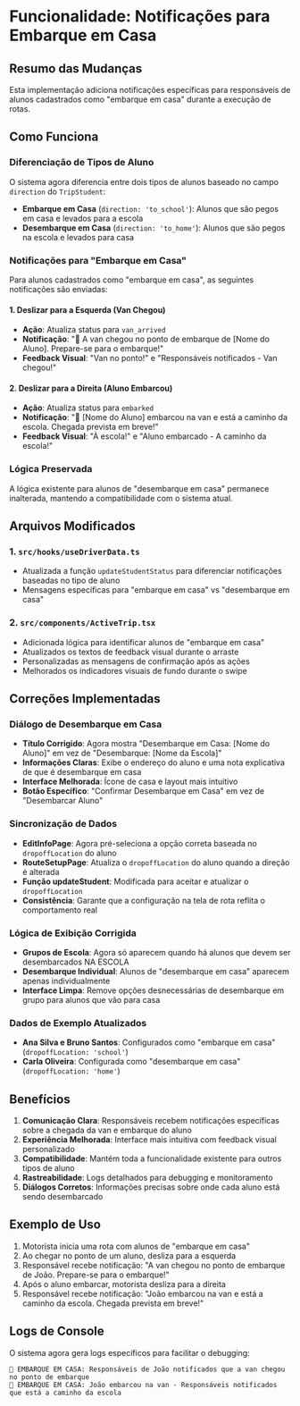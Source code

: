 # Funcionalidade: Notificações para Embarque em Casa

## Resumo das Mudanças

Esta implementação adiciona notificações específicas para responsáveis de alunos cadastrados como "embarque em casa" durante a execução de rotas.

## Como Funciona

### Diferenciação de Tipos de Aluno

O sistema agora diferencia entre dois tipos de alunos baseado no campo `direction` do `TripStudent`:

- **Embarque em Casa** (`direction: 'to_school'`): Alunos que são pegos em casa e levados para a escola
- **Desembarque em Casa** (`direction: 'to_home'`): Alunos que são pegos na escola e levados para casa

### Notificações para "Embarque em Casa"

Para alunos cadastrados como "embarque em casa", as seguintes notificações são enviadas:

#### 1. Deslizar para a Esquerda (Van Chegou)
- **Ação**: Atualiza status para `van_arrived`
- **Notificação**: "🚐 A van chegou no ponto de embarque de [Nome do Aluno]. Prepare-se para o embarque!"
- **Feedback Visual**: "Van no ponto!" e "Responsáveis notificados - Van chegou!"

#### 2. Deslizar para a Direita (Aluno Embarcou)
- **Ação**: Atualiza status para `embarked`
- **Notificação**: "🚌 [Nome do Aluno] embarcou na van e está a caminho da escola. Chegada prevista em breve!"
- **Feedback Visual**: "À escola!" e "Aluno embarcado - A caminho da escola!"

### Lógica Preservada

A lógica existente para alunos de "desembarque em casa" permanece inalterada, mantendo a compatibilidade com o sistema atual.

## Arquivos Modificados

### 1. `src/hooks/useDriverData.ts`
- Atualizada a função `updateStudentStatus` para diferenciar notificações baseadas no tipo de aluno
- Mensagens específicas para "embarque em casa" vs "desembarque em casa"

### 2. `src/components/ActiveTrip.tsx`
- Adicionada lógica para identificar alunos de "embarque em casa"
- Atualizados os textos de feedback visual durante o arraste
- Personalizadas as mensagens de confirmação após as ações
- Melhorados os indicadores visuais de fundo durante o swipe

## Correções Implementadas

### Diálogo de Desembarque em Casa
- **Título Corrigido**: Agora mostra "Desembarque em Casa: [Nome do Aluno]" em vez de "Desembarque: [Nome da Escola]"
- **Informações Claras**: Exibe o endereço do aluno e uma nota explicativa de que é desembarque em casa
- **Interface Melhorada**: Ícone de casa e layout mais intuitivo
- **Botão Específico**: "Confirmar Desembarque em Casa" em vez de "Desembarcar Aluno"

### Sincronização de Dados
- **EditInfoPage**: Agora pré-seleciona a opção correta baseada no `dropoffLocation` do aluno
- **RouteSetupPage**: Atualiza o `dropoffLocation` do aluno quando a direção é alterada
- **Função updateStudent**: Modificada para aceitar e atualizar o `dropoffLocation`
- **Consistência**: Garante que a configuração na tela de rota reflita o comportamento real

### Lógica de Exibição Corrigida
- **Grupos de Escola**: Agora só aparecem quando há alunos que devem ser desembarcados NA ESCOLA
- **Desembarque Individual**: Alunos de "desembarque em casa" aparecem apenas individualmente
- **Interface Limpa**: Remove opções desnecessárias de desembarque em grupo para alunos que vão para casa

### Dados de Exemplo Atualizados
- **Ana Silva e Bruno Santos**: Configurados como "embarque em casa" (`dropoffLocation: 'school'`)
- **Carla Oliveira**: Configurada como "desembarque em casa" (`dropoffLocation: 'home'`)

## Benefícios

1. **Comunicação Clara**: Responsáveis recebem notificações específicas sobre a chegada da van e embarque do aluno
2. **Experiência Melhorada**: Interface mais intuitiva com feedback visual personalizado
3. **Compatibilidade**: Mantém toda a funcionalidade existente para outros tipos de aluno
4. **Rastreabilidade**: Logs detalhados para debugging e monitoramento
5. **Diálogos Corretos**: Informações precisas sobre onde cada aluno está sendo desembarcado

## Exemplo de Uso

1. Motorista inicia uma rota com alunos de "embarque em casa"
2. Ao chegar no ponto de um aluno, desliza para a esquerda
3. Responsável recebe notificação: "A van chegou no ponto de embarque de João. Prepare-se para o embarque!"
4. Após o aluno embarcar, motorista desliza para a direita
5. Responsável recebe notificação: "João embarcou na van e está a caminho da escola. Chegada prevista em breve!"

## Logs de Console

O sistema agora gera logs específicos para facilitar o debugging:

```
🔔 EMBARQUE EM CASA: Responsáveis de João notificados que a van chegou no ponto de embarque
🚌 EMBARQUE EM CASA: João embarcou na van - Responsáveis notificados que está a caminho da escola
```